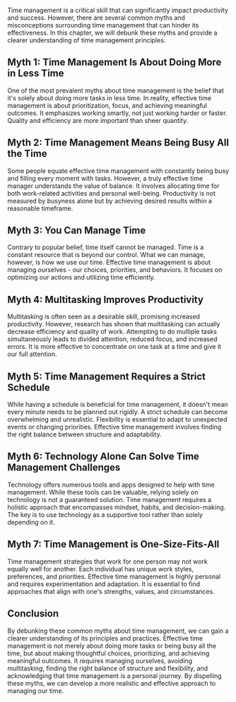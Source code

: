 
Time management is a critical skill that can significantly impact productivity and success. However, there are several common myths and misconceptions surrounding time management that can hinder its effectiveness. In this chapter, we will debunk these myths and provide a clearer understanding of time management principles.

Myth 1: **Time Management Is About Doing More in Less Time**
------------------------------------------------------------

One of the most prevalent myths about time management is the belief that it's solely about doing more tasks in less time. In reality, effective time management is about prioritization, focus, and achieving meaningful outcomes. It emphasizes working smartly, not just working harder or faster. Quality and efficiency are more important than sheer quantity.

Myth 2: **Time Management Means Being Busy All the Time**
---------------------------------------------------------

Some people equate effective time management with constantly being busy and filling every moment with tasks. However, a truly effective time manager understands the value of balance. It involves allocating time for both work-related activities and personal well-being. Productivity is not measured by busyness alone but by achieving desired results within a reasonable timeframe.

Myth 3: **You Can Manage Time**
-------------------------------

Contrary to popular belief, time itself cannot be managed. Time is a constant resource that is beyond our control. What we can manage, however, is how we use our time. Effective time management is about managing ourselves - our choices, priorities, and behaviors. It focuses on optimizing our actions and utilizing time efficiently.

Myth 4: **Multitasking Improves Productivity**
----------------------------------------------

Multitasking is often seen as a desirable skill, promising increased productivity. However, research has shown that multitasking can actually decrease efficiency and quality of work. Attempting to do multiple tasks simultaneously leads to divided attention, reduced focus, and increased errors. It is more effective to concentrate on one task at a time and give it our full attention.

Myth 5: **Time Management Requires a Strict Schedule**
------------------------------------------------------

While having a schedule is beneficial for time management, it doesn't mean every minute needs to be planned out rigidly. A strict schedule can become overwhelming and unrealistic. Flexibility is essential to adapt to unexpected events or changing priorities. Effective time management involves finding the right balance between structure and adaptability.

Myth 6: **Technology Alone Can Solve Time Management Challenges**
-----------------------------------------------------------------

Technology offers numerous tools and apps designed to help with time management. While these tools can be valuable, relying solely on technology is not a guaranteed solution. Time management requires a holistic approach that encompasses mindset, habits, and decision-making. The key is to use technology as a supportive tool rather than solely depending on it.

Myth 7: **Time Management is One-Size-Fits-All**
------------------------------------------------

Time management strategies that work for one person may not work equally well for another. Each individual has unique work styles, preferences, and priorities. Effective time management is highly personal and requires experimentation and adaptation. It is essential to find approaches that align with one's strengths, values, and circumstances.

Conclusion
----------

By debunking these common myths about time management, we can gain a clearer understanding of its principles and practices. Effective time management is not merely about doing more tasks or being busy all the time, but about making thoughtful choices, prioritizing, and achieving meaningful outcomes. It requires managing ourselves, avoiding multitasking, finding the right balance of structure and flexibility, and acknowledging that time management is a personal journey. By dispelling these myths, we can develop a more realistic and effective approach to managing our time.

